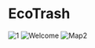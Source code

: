 # EcoTrash
![1](https://user-images.githubusercontent.com/30964883/127667333-d6595dd0-76a3-4b82-8c20-774e24334d7c.JPG)
![Welcome](https://user-images.githubusercontent.com/30964883/127667425-eb0b5d86-dc60-4f70-8254-ecfd8a69eaac.PNG)
![Map2](https://user-images.githubusercontent.com/30964883/127667453-2734cb17-5012-47f3-8587-becc93fe5903.PNG)
